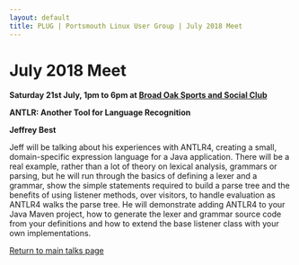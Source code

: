 ```yaml
---
layout: default
title: PLUG | Portsmouth Linux User Group | July 2018 Meet
---
```

<div>
	<h1>July 2018 Meet</h1>
	<p><b>Saturday 21st July, 1pm to 6pm at <a href="../venue.html">Broad Oak Sports and Social Club</a></b></p>
	<p><b class="blue">ANTLR: Another Tool for Language Recognition</b></p>
	<p><b>Jeffrey Best</b></p>
	<p>Jeff will be talking about his experiences with ANTLR4, creating a small, domain-specific expression language
	for a Java application. There will be a real example, rather than a lot of theory on lexical analysis, grammars
	or parsing, but he will run through the basics of defining a lexer and a grammar, show the simple statements
	required to build a parse tree and the benefits of using listener methods, over visitors, to handle evaluation
	as ANTLR4 walks the parse tree. He will demonstrate adding ANTLR4 to your Java Maven project, how to generate
	the lexer and grammar source code from your definitions and how to extend the base listener class with your own
	implementations.</p>
	<p class="right"><a href="/talks/">Return to main talks page</a></p>
</div>
